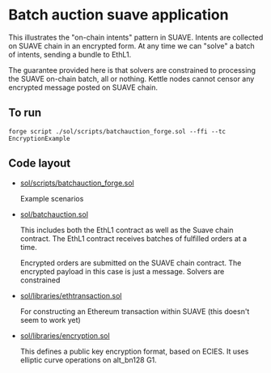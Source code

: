 # Batch auction suave application

This illustrates the "on-chain intents" pattern in SUAVE.
Intents are collected on SUAVE chain in an encrypted form.
At any time we can "solve" a batch of intents, sending a bundle to EthL1.

The guarantee provided here is that solvers are constrained to processing the SUAVE on-chain batch, all or nothing. Kettle nodes cannot censor any encrypted message posted on SUAVE chain.

## To run
```
forge script ./sol/scripts/batchauction_forge.sol --ffi --tc EncryptionExample
```

## Code layout

- [sol/scripts/batchauction_forge.sol](sol/scripts/batchauction_forge.sol)

    Example scenarios
- [sol/batchauction.sol](sol/batchauction.sol)
  
    This includes both the EthL1 contract as well as the Suave chain contract. The EthL1 contract receives batches of fulfilled orders at a time.

    Encrypted orders are submitted on the SUAVE chain contract. The encrypted payload in this case is just a message. Solvers are constrained  
- [sol/libraries/ethtransaction.sol](sol/libraries/ethtransactions.sol)

    For constructing an Ethereum transaction within SUAVE (this doesn't seem to work yet)
- [sol/libraries/encryption.sol](sol/libraries/encryption.sol)

  This defines a public key encryption format, based on ECIES. It uses elliptic curve operations on alt_bn128 G1.
